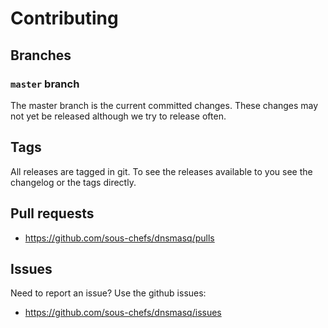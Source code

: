 # Contributing

## Branches

### `master` branch

The master branch is the current committed changes. These changes may not yet be released although we try to release often.

## Tags

All releases are tagged in git. To see the releases available to you see the changelog or the tags directly.

## Pull requests

- <https://github.com/sous-chefs/dnsmasq/pulls>

## Issues

Need to report an issue? Use the github issues:

- <https://github.com/sous-chefs/dnsmasq/issues>
